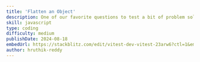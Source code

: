 ```yaml
---
title: 'Flatten an Object'
description: One of our favorite questions to test a bit of problem solving skills.
skill: javascript
type: coding
difficulty: medium
publishDate: 2024-08-18
embedUrl: https://stackblitz.com/edit/vitest-dev-vitest-23arw6?ctl=1&embed=1&file=src%2Findex.js&theme=dark
author: hruthik-reddy
---
```


